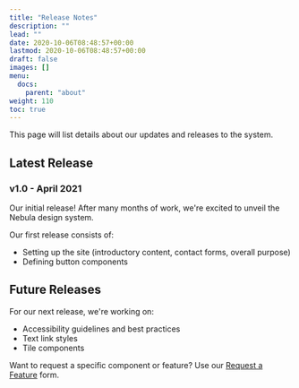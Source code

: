 ```yaml
---
title: "Release Notes"
description: ""
lead: ""
date: 2020-10-06T08:48:57+00:00
lastmod: 2020-10-06T08:48:57+00:00
draft: false
images: []
menu:
  docs:
    parent: "about"
weight: 110
toc: true
---
```


This page will list details about our updates and releases to the system.

## Latest Release
### v1.0 - April 2021
Our initial release! After many months of work, we're excited to unveil the Nebula design system.

Our first release consists of:
* Setting up the site (introductory content, contact forms, overall purpose)
* Defining button components


## Future Releases
For our next release, we're working on:
* Accessibility guidelines and best practices
* Text link styles
* Tile components

Want to request a specific component or feature? Use our [Request a Feature](https://promega.formstack.com/forms/nebula_request_feature) form.

